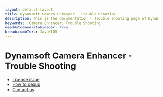 ```yaml
---
layout: default-layout
title: Dynamsoft Camera Enhancer - Trouble Shooting 
description: This is the documentation - Trouble Shooting page of Dynamsoft Camera Enhancer.
keywords:  Camera Enhancer, Trouble Shooting 
needAutoGenerateSidebar: true
breadcrumbText: Java/IOS
---
```


# Dynamsoft Camera Enhancer - Trouble Shooting

- [License issue](license-error/index.md)
- [How to debug](how-to-debug/index.md)
- [Contact us](contact-us/index.md)